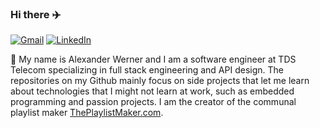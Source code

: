 ### Hi there :airplane:

<a href="alexwerner9@gmail.com" target="_blank"><img img src="https://img.shields.io/badge/gmail-%23EA4335.svg?style=plastic&logo=gmail&logoColor=white" alt="Gmail"/></a>
<a href="https://www.linkedin.com/in/alexander-a-werner/"><img src="https://img.shields.io/badge/linkedin-%230A66C2.svg?style=plastic&logo=linkedin&logoColor=white" alt="LinkedIn"/></a>

:wave: My name is Alexander Werner and I am a software engineer at TDS Telecom specializing in full stack engineering and API design. The repositories on my Github mainly focus on side projects that let me learn about technologies that I might not learn at work, such as embedded programming and passion projects. I am the creator of the communal playlist maker [ThePlaylistMaker.com](https://theplaylistmaker.com/).
